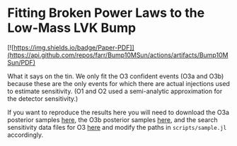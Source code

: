 # Fitting Broken Power Laws to the Low-Mass LVK Bump

[![https://img.shields.io/badge/Paper-PDF]](https://api.github.com/repos/farr/Bump10MSun/actions/artifacts/Bump10MSun/PDF)

What it says on the tin.  We only fit the O3 confident events (O3a and O3b)
because these are the only events for which there are actual injections used to
estimate sensitivity.  (O1 and O2 used a semi-analytic approximation for the
detector sensitivity.)

If you want to reproduce the results here you will need to download the O3a
posterior samples [here](https://dcc.ligo.org/LIGO-P2000223-v7/public), the O3b
posterior samples [here](https://zenodo.org/record/5546663#.Yf9Uge7ML0o), and
the search sensitivity data files for O3
[here](https://zenodo.org/record/5546676#.Yf9UMe7ML0o) and modify the paths in
`scripts/sample.jl` accordingly.
